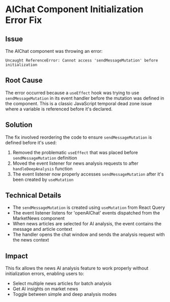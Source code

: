 # AIChat Component Initialization Error Fix

## Issue
The AIChat component was throwing an error:
```
Uncaught ReferenceError: Cannot access 'sendMessageMutation' before initialization
```

## Root Cause
The error occurred because a `useEffect` hook was trying to use `sendMessageMutation` in its event handler before the mutation was defined in the component. This is a classic JavaScript temporal dead zone issue where a variable is referenced before it's declared.

## Solution
The fix involved reordering the code to ensure `sendMessageMutation` is defined before it's used:

1. Removed the problematic `useEffect` that was placed before `sendMessageMutation` definition
2. Moved the event listener for news analysis requests to after `handleDeepAnalysis` function
3. The event listener now properly accesses `sendMessageMutation` after it's been created by `useMutation`

## Technical Details
- The `sendMessageMutation` is created using `useMutation` from React Query
- The event listener listens for 'openAIChat' events dispatched from the MarketNews component
- When news articles are selected for AI analysis, the event contains the message and article context
- The handler opens the chat window and sends the analysis request with the news context

## Impact
This fix allows the news AI analysis feature to work properly without initialization errors, enabling users to:
- Select multiple news articles for batch analysis
- Get AI insights on market news
- Toggle between simple and deep analysis modes 